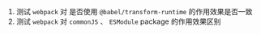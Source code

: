 1. 测试 `webpack` 对 是否使用 `@babel/transform-runtime`  的作用效果是否一致
2. 测试 `webpack` 对 `commonJS` 、 `ESModule` package 的作用效果区别
